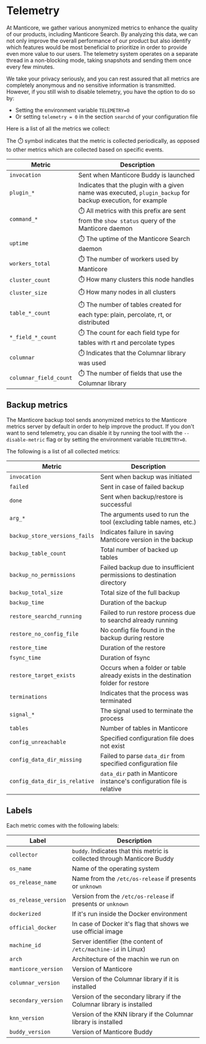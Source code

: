 # Telemetry

At Manticore, we gather various anonymized metrics to enhance the quality of our products, including Manticore Search. By analyzing this data, we can not only improve the overall performance of our product but also identify which features would be most beneficial to prioritize in order to provide even more value to our users. The telemetry system operates on a separate thread in a non-blocking mode, taking snapshots and sending them once every few minutes.

We take your privacy seriously, and you can rest assured that all metrics are completely anonymous and no sensitive information is transmitted. However, if you still wish to disable telemetry, you have the option to do so by:
* Setting the environment variable `TELEMETRY=0`
* Or setting `telemetry = 0` in the section `searchd` of your configuration file

Here is a list of all the metrics we collect:

The ⏱️ symbol indicates that the metric is collected periodically, as opposed to other metrics which are collected based on specific events.

| Metric | Description |
|-|-|
| `invocation` | Sent when Manticore Buddy is launched |
| `plugin_*` | Indicates that the plugin with a given name was executed, `plugin_backup` for backup execution, for example |
| `command_*` | ⏱️ All metrics with this prefix are sent from the `show status` query of the Manticore daemon   |
| `uptime` | ⏱️ The uptime of the Manticore Search daemon |
| `workers_total` | ⏱️ The number of workers used by Manticore |
| `cluster_count` | ⏱️ How many clusters this node handles |
| `cluster_size` | ⏱️ How many nodes in all clusters |
| `table_*_count` | ⏱️ The number of tables created for each type: plain, percolate, rt, or distributed |
| `*_field_*_count` | ⏱️ The count for each field type for tables with rt and percolate types |
| `columnar` | ⏱️ Indicates that the Columnar library was used |
| `columnar_field_count` | ⏱️ The number of fields that use the Columnar library |

## Backup metrics

The Manticore backup tool sends anonymized metrics to the Manticore metrics server by default in order to help improve the product. If you don't want to send telemetry, you can disable it by running the tool with the `--disable-metric` flag or by setting the environment variable `TELEMETRY=0`.

The following is a list of all collected metrics:

| Metric | Description |
|-|-|
| `invocation` | Sent when backup was initiated  |
| `failed` | Sent in case of failed backup |
| `done` | Sent when backup/restore is successful |
| `arg_*` | The arguments used to run the tool (excluding table names, etc.) |
| `backup_store_versions_fails` | Indicates failure in saving Manticore version in the backup |
| `backup_table_count` | Total number of backed up tables |
| `backup_no_permissions` | Failed backup due to insufficient permissions to destination directory |
| `backup_total_size` | Total size of the full backup |
| `backup_time` | Duration of the backup |
| `restore_searchd_running` | Failed to run restore process due to searchd already running |
| `restore_no_config_file` | No config file found in the backup during restore |
| `restore_time` | Duration of the restore |
| `fsync_time` | Duration of fsync |
| `restore_target_exists` | Occurs when a folder or table already exists in the destination folder for restore |
| `terminations` | Indicates that the process was terminated |
| `signal_*` | The signal used to terminate the process |
| `tables` | Number of tables in Manticore |
| `config_unreachable` | Specified configuration file does not exist |
| `config_data_dir_missing` | Failed to parse `data_dir` from specified configuration file |
| `config_data_dir_is_relative` | `data_dir` path in Manticore instance's configuration file is relative |

## Labels

Each metric comes with the following labels:

| Label | Description |
|-|-|
| `collector` | `buddy`. Indicates that this metric is collected through Manticore Buddy |
| `os_name` | Name of the operating system |
| `os_release_name` | Name from the `/etc/os-release` if presents or `unknown` |
| `os_release_version` | Version from the `/etc/os-release` if presents or `unknown` |
| `dockerized` | If it's run inside the Docker environment |
| `official_docker` | In case of Docker it's flag that shows we use official image |
| `machine_id` | Server identifier (the content of `/etc/machine-id` in Linux) |
| `arch` | Architecture of the machin we run on |
| `manticore_version` | Version of Manticore |
| `columnar_version` | Version of the Columnar library if it is installed |
| `secondary_version` | Version of the secondary library if the Columnar library is installed |
| `knn_version` | Version of the KNN library if the Columnar library is installed |
| `buddy_version`| Version of Manticore Buddy |

<!-- proofread -->
